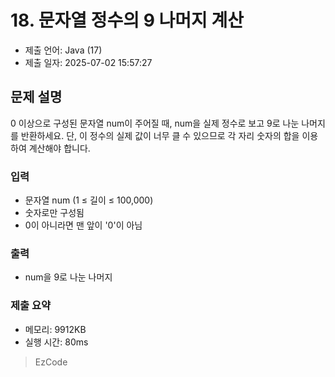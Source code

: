 # 18. 문자열 정수의 9 나머지 계산
- 제출 언어: Java (17)
- 제출 일자: 2025-07-02 15:57:27

## 문제 설명
0 이상으로 구성된 문자열 num이 주어질 때, num을 실제 정수로 보고 9로 나눈 나머지를 반환하세요. 단, 이 정수의 실제 값이 너무 클 수 있으므로 각 자리 숫자의 합을 이용하여 계산해야 합니다.

### 입력
- 문자열 num (1 ≤ 길이 ≤ 100,000)
- 숫자로만 구성됨
- 0이 아니라면 맨 앞이 '0'이 아님

### 출력
- num을 9로 나눈 나머지


### 제출 요약
- 메모리: 9912KB
- 실행 시간: 80ms

> EzCode
